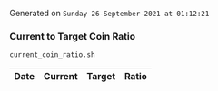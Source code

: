 Generated on `Sunday 26-September-2021 at 01:12:21`

### Current to Target Coin Ratio
`current_coin_ratio.sh`

Date|Current|Target|Ratio
---|---|---|---
